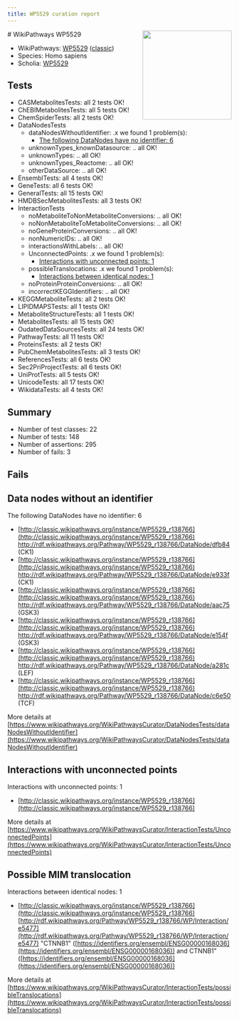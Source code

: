 ```yaml
---
title: WP5529 curation report
---
```


<img style="float: right; width: 200px" src="https://upload.wikimedia.org/wikipedia/commons/thumb/8/83/Wplogo_with_text_500.png/640px-Wplogo_with_text_500.png" />
# WikiPathways WP5529

* WikiPathways: [WP5529](https://wikipathways.org/pathways/WP5529) ([classic](https://classic.wikipathways.org/instance/WP5529))
* Species: Homo sapiens
* Scholia: [WP5529](https://scholia.toolforge.org/wikipathways/WP5529)
## Tests
* CASMetabolitesTests: all 2 tests OK!
* ChEBIMetabolitesTests: all 5 tests OK!
* ChemSpiderTests: all 2 tests OK!
* DataNodesTests
    * dataNodesWithoutIdentifier: .x we found 1 problem(s):
        * [The following DataNodes have no identifier: 6](#d2d32fa5)
    * unknownTypes_knownDatasource: .. all OK!
    * unknownTypes: .. all OK!
    * unknownTypes_Reactome: .. all OK!
    * otherDataSource: .. all OK!
* EnsemblTests: all 4 tests OK!
* GeneTests: all 6 tests OK!
* GeneralTests: all 15 tests OK!
* HMDBSecMetabolitesTests: all 3 tests OK!
* InteractionTests
    * noMetaboliteToNonMetaboliteConversions: .. all OK!
    * noNonMetaboliteToMetaboliteConversions: .. all OK!
    * noGeneProteinConversions: .. all OK!
    * nonNumericIDs: .. all OK!
    * interactionsWithLabels: .. all OK!
    * UnconnectedPoints: .x we found 1 problem(s):
        * [Interactions with unconnected points: 1](#35a61ad9)
    * possibleTranslocations: .x we found 1 problem(s):
        * [Interactions between identical nodes: 1](#1c118206)
    * noProteinProteinConversions: .. all OK!
    * incorrectKEGGIdentifiers: .. all OK!
* KEGGMetaboliteTests: all 2 tests OK!
* LIPIDMAPSTests: all 1 tests OK!
* MetaboliteStructureTests: all 1 tests OK!
* MetabolitesTests: all 15 tests OK!
* OudatedDataSourcesTests: all 24 tests OK!
* PathwayTests: all 11 tests OK!
* ProteinsTests: all 2 tests OK!
* PubChemMetabolitesTests: all 3 tests OK!
* ReferencesTests: all 6 tests OK!
* Sec2PriProjectTests: all 6 tests OK!
* UniProtTests: all 5 tests OK!
* UnicodeTests: all 17 tests OK!
* WikidataTests: all 4 tests OK!


## Summary

* Number of test classes: 22
* Number of tests: 148
* Number of assertions: 295
* Number of fails: 3

## Fails

<a name="d2d32fa5" />

## Data nodes without an identifier

The following DataNodes have no identifier: 6

* [http://classic.wikipathways.org/instance/WP5529_r138766](http://classic.wikipathways.org/instance/WP5529_r138766) http://rdf.wikipathways.org/Pathway/WP5529_r138766/DataNode/dfb84 (CK1)
* [http://classic.wikipathways.org/instance/WP5529_r138766](http://classic.wikipathways.org/instance/WP5529_r138766) http://rdf.wikipathways.org/Pathway/WP5529_r138766/DataNode/e933f (CK1)
* [http://classic.wikipathways.org/instance/WP5529_r138766](http://classic.wikipathways.org/instance/WP5529_r138766) http://rdf.wikipathways.org/Pathway/WP5529_r138766/DataNode/aac75 (GSK3)
* [http://classic.wikipathways.org/instance/WP5529_r138766](http://classic.wikipathways.org/instance/WP5529_r138766) http://rdf.wikipathways.org/Pathway/WP5529_r138766/DataNode/e154f (GSK3)
* [http://classic.wikipathways.org/instance/WP5529_r138766](http://classic.wikipathways.org/instance/WP5529_r138766) http://rdf.wikipathways.org/Pathway/WP5529_r138766/DataNode/a281c (LEF)
* [http://classic.wikipathways.org/instance/WP5529_r138766](http://classic.wikipathways.org/instance/WP5529_r138766) http://rdf.wikipathways.org/Pathway/WP5529_r138766/DataNode/c6e50 (TCF)


More details at [https://www.wikipathways.org/WikiPathwaysCurator/DataNodesTests/dataNodesWithoutIdentifier](https://www.wikipathways.org/WikiPathwaysCurator/DataNodesTests/dataNodesWithoutIdentifier)

<a name="35a61ad9" />

## Interactions with unconnected points

Interactions with unconnected points: 1

* [http://classic.wikipathways.org/instance/WP5529_r138766](http://classic.wikipathways.org/instance/WP5529_r138766)


More details at [https://www.wikipathways.org/WikiPathwaysCurator/InteractionTests/UnconnectedPoints](https://www.wikipathways.org/WikiPathwaysCurator/InteractionTests/UnconnectedPoints)

<a name="1c118206" />

## Possible MIM translocation

Interactions between identical nodes: 1

* [http://classic.wikipathways.org/instance/WP5529_r138766](http://classic.wikipathways.org/instance/WP5529_r138766) [http://rdf.wikipathways.org/Pathway/WP5529_r138766/WP/Interaction/e5477](http://rdf.wikipathways.org/Pathway/WP5529_r138766/WP/Interaction/e5477) "CTNNB1" ([https://identifiers.org/ensembl/ENSG00000168036](https://identifiers.org/ensembl/ENSG00000168036)) and 
CTNNB1" ([https://identifiers.org/ensembl/ENSG00000168036](https://identifiers.org/ensembl/ENSG00000168036))


More details at [https://www.wikipathways.org/WikiPathwaysCurator/InteractionTests/possibleTranslocations](https://www.wikipathways.org/WikiPathwaysCurator/InteractionTests/possibleTranslocations)

